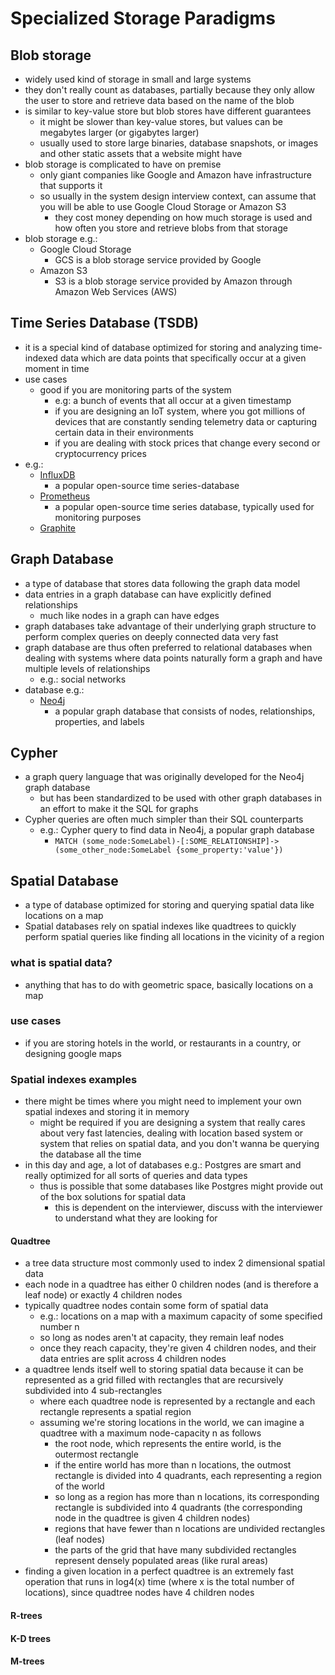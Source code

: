 # Specialized Storage Paradigms
## Blob storage
- widely used kind of storage in small and large systems
- they don't really count as databases, partially because they only allow the user to store and retrieve data based on the name of the blob
- is similar to key-value store but blob stores have different guarantees
  - it might be slower than key-value stores, but values can be megabytes larger (or gigabytes larger)
  - usually used to store large binaries, database snapshots, or images and other static assets that a website might have
- blob storage is complicated to have on premise
  - only giant companies like Google and Amazon have infrastructure that supports it
  - so usually in the system design interview context, can assume that you will be able to use Google Cloud Storage or Amazon S3
    - they cost money depending on how much storage is used and how often you store and retrieve blobs from that storage
- blob storage e.g.:
  - Google Cloud Storage
    - GCS is a blob storage service provided by Google
  - Amazon S3
    - S3 is a blob storage service provided by Amazon through Amazon Web Services (AWS)
## Time Series Database (TSDB)
- it is a special kind of database optimized for storing and analyzing time-indexed data which are data points that specifically occur at a given moment in time
- use cases
  - good if you are monitoring parts of the system
    - e.g: a bunch of events that all occur at a given timestamp
    - if you are designing an IoT system, where you got millions of devices that are constantly sending telemetry data or capturing certain data in their environments
    - if you are dealing with stock prices that change every second or cryptocurrency prices
- e.g.:
  - [InfluxDB](https://www.influxdata.com/)
    - a popular open-source time series-database
  - [Prometheus](https://prometheus.io/)
    - a popular open-source time series database, typically used for monitoring purposes
  - [Graphite](https://graphiteapp.org/)
## Graph Database
- a type of database that stores data following the graph data model
- data entries in a graph database can have explicitly defined relationships
  - much like nodes in a graph can have edges
- graph databases take advantage of their underlying graph structure to perform complex queries on deeply connected data very fast
- graph database are thus often preferred to relational databases when dealing with systems where data points naturally form a graph and have multiple levels of relationships
  - e.g.: social networks
- database e.g.:
  - [Neo4j](https://neo4j.com/)
    - a popular graph database that consists of nodes, relationships, properties, and labels
## Cypher
- a graph query language that was originally developed for the Neo4j graph database
  - but has been standardized to be used with other graph databases in an effort to make it the SQL for graphs
- Cypher queries are often much simpler than their SQL counterparts
  - e.g.: Cypher query to find data in Neo4j, a popular graph database
    - ```MATCH (some_node:SomeLabel)-[:SOME_RELATIONSHIP]->(some_other_node:SomeLabel {some_property:'value'})```
## Spatial Database
- a type of database optimized for storing and querying spatial data like locations on a map
- Spatial databases rely on spatial indexes like quadtrees to quickly perform spatial queries like finding all locations in the vicinity of a region
### what is spatial data?
- anything that has to do with geometric space, basically locations on a map
### use cases
- if you are storing hotels in the world, or restaurants in a country, or designing google maps
### Spatial indexes examples
- there might be times where you might need to implement your own spatial indexes and storing it in memory
  - might be required if you are designing a system that really cares about very fast latencies, dealing with location based system or system that relies on spatial data, and you don't wanna be querying the database all the time
- in this day and age, a lot of databases e.g.: Postgres are smart and really optimized for all sorts of queries and data types
  - thus is possible that some databases like Postgres might provide out of the box solutions for spatial data
    - this is dependent on the interviewer, discuss with the interviewer to understand what they are looking for
#### Quadtree
- a tree data structure most commonly used to index 2 dimensional spatial data
- each node in a quadtree has either 0 children nodes (and is therefore a leaf node) or exactly 4 children nodes
- typically quadtree nodes contain some form of spatial data
  - e.g.: locations on a map with a maximum capacity of some specified number n
  - so long as nodes aren't at capacity, they remain leaf nodes
  - once they reach capacity, they're given 4 children nodes, and their data entries are split across 4 children nodes
- a quadtree lends itself well to storing spatial data because it can be represented as a grid filled with rectangles that are recursively subdivided into 4 sub-rectangles
  - where each quadtree node is represented by a rectangle and each rectangle represents a spatial region
  - assuming we're storing locations in the world, we can imagine a quadtree with a maximum node-capacity n as follows
    - the root node, which represents the entire world, is the outermost rectangle
    - if the entire world has more than n locations, the outmost rectangle is divided into 4 quadrants, each representing a region of the world
    - so long as a region has more than n locations, its corresponding rectangle is subdivided into 4 quadrants (the corresponding node in the quadtree is given 4 children nodes)
    - regions that have fewer than n locations are undivided rectangles (leaf nodes)
    - the parts of the grid that have many subdivided rectangles represent densely populated areas (like rural areas)
- finding a given location in a perfect quadtree is an extremely fast operation that runs in log4(x) time (where x is the total number of locations), since quadtree nodes have 4 children nodes
#### R-trees
#### K-D trees
#### M-trees

